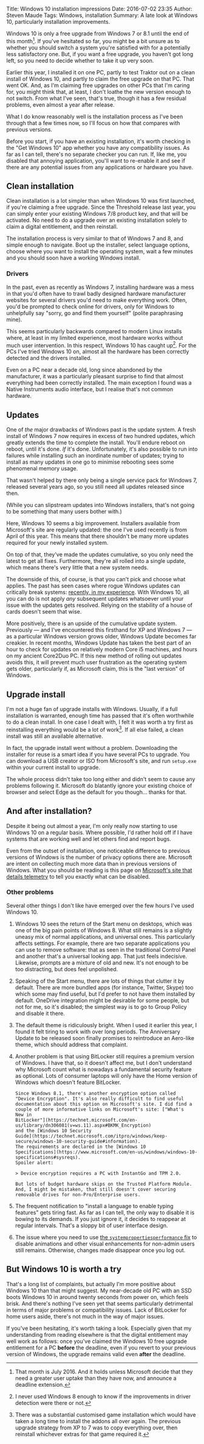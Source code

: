 Title: Windows 10 installation impressions
Date: 2016-07-02 23:35
Author: Steven Maude
Tags: Windows, installation
Summary: A late look at Windows 10, particularly installation improvements.

Windows 10 is only a free upgrade from Windows 7 or 8.1 until the end of
this month[^1]. If you've hesitated so far, you might be a bit unsure as
to whether you should switch a system you're satisfied with for a
potentially less satisfactory one. But, if you want a free upgrade, you
haven't got long left, so you need to decide whether to take it up very
soon.

Earlier this year, I installed it on one PC, partly to test Traktor out
on a clean install of Windows 10, and partly to claim the free upgrade
on that PC. That went OK. And, as I'm claiming free upgrades on other
PCs that I'm caring for, you might think that, at least, I don't loathe
the new version enough to not switch. From what I've seen, that's true,
though it has a few residual problems, even almost a year after release.

What I do know reasonably well is the installation process as I've been
through that a few times now, so I'll focus on how that compares with
previous versions.

Before you start, if you have an existing installation, it's worth
checking in the "Get Windows 10" app whether you have any compatibility
issues. As far as I can tell, there's no separate checker you can run.
If, like me, you disabled that annoying application, you'll want to
re-enable it and see if there are any potential issues from any
applications or hardware you have.

## Clean installation

Clean installation is a lot simpler than when Windows 10 was first
launched, if you're claiming a free upgrade. Since the Threshold release
last year, you can simply enter your existing Windows 7/8 product key,
and that will be activated. No need to do a upgrade over an existing
installation solely to claim a digital entitlement, and then reinstall.

The installation process is very similar to that of Windows 7 and 8, and
simple enough to navigate. Boot up the installer, select language
options, choose where you want to install the operating system, wait a
few minutes and you should soon have a working Windows install.

### Drivers

In the past, even as recently as Windows 7, installing hardware was a
mess in that you'd often have to trawl badly designed hardware
manufacturer websites for several drivers you'd need to make everything
work. Often, you'd be prompted to check online for drivers, only for
Windows to unhelpfully say "sorry, go and find them yourself"
(polite paraphrasing mine).

This seems particularly backwards compared to modern Linux installs
where, at least in my limited experience, most hardware works without
much user intervention. In this respect, Windows 10 has caught up[^2].
For the PCs I've tried Windows 10 on, almost all the hardware has been
correctly detected and the drivers installed.

Even on a PC near a decade old, long since abandoned by the
manufacturer, it was a particularly pleasant surprise to find that
almost everything had been correctly installed. The main exception I
found was a Native Instruments audio interface, but I realise that's not
common hardware.

## Updates 

One of *the* major drawbacks of Windows past is the update system. A
fresh install of Windows 7 now requires in excess of two hundred
updates, which greatly extends the time to complete the install. You'll
endure reboot on reboot, until it's done. *If* it's done. Unfortunately,
it's also possible to run into failures while installing such an
inordinate number of updates; trying to install as many updates in one
go to minimise rebooting sees some phenomenal memory usage.

That wasn't helped by there only being a single service pack for Windows
7, released several years ago, so you still need all updates released
since then.

(While you can slipstream updates into Windows installers, that's not
going to be something that many users bother with.)

Here, Windows 10 seems a big improvement. Installers available from
Microsoft's site are regularly updated: the one I've used recently is
from April of this year. This means that there shouldn't be many more
updates required for your newly installed system.

On top of that, they've made the updates cumulative, so you only need
the latest to get all fixes. Furthermore, they're all rolled into a
single update, which means there's very little that a new system needs. 

The downside of this, of course, is that you can't pick and choose what
applies. The past has seen cases where rogue Windows updates can
critically break systems: [recently, in my
experience]({filename}../2016/windows-7-secure-boot.md). With Windows
10, all you can do is not apply *any* subsequent updates whatsoever
until your issue with the updates gets resolved. Relying on the
stability of a house of cards doesn't seem that wise.
 
More positively, there is an upside of the cumulative update system.
Previously — and I've encountered this firsthand for XP and Windows 7 —
as a particular Windows version grows older, Windows Update becomes far
creakier. In recent months, Windows Update has taken the best part of an
hour to check for updates on relatively modern Core i5 machines, and
hours on my ancient Core2Duo PC. If this new method of rolling out
updates avoids this, it will prevent much user frustration as the
operating system gets older, particularly if, as Microsoft claim, this
is the "last version" of Windows.

## Upgrade install

I'm not a huge fan of upgrade installs with Windows. Usually, if a full
installation is warranted, enough time has passed that it's often
worthwhile to do a clean install. In one case I dealt with, I felt it
was worth a try first as reinstalling everything would be a lot of
work[^3]. If all else failed, a clean install was still an available
alternative.

In fact, the upgrade install went without a problem. Downloading the
installer for reuse is a smart idea if you have several PCs to upgrade.
You can download a USB creator or ISO from Microsoft's site, and run
`setup.exe` within your current install to upgrade.

The whole process didn't take too long either and didn't seem to cause
any problems following it. Microsoft do blatantly ignore your existing
choice of browser and select Edge as the default for you though...
thanks for that.

## And after installation?

Despite it being out almost a year, I'm only really now starting to use
Windows 10 on a regular basis. Where possible, I'd rather hold off if I
have systems that are working well and let others find and report bugs.

Even from the outset of installation, one noticeable difference to
previous versions of Windows is the number of privacy options there are.
Microsoft are intent on collecting much more data than in previous
versions of Windows. What you should be reading is this page on
[Microsoft's site that details
telemetry](https://technet.microsoft.com/en-us/itpro/windows/manage/configure-windows-telemetry-in-your-organization)
to tell you exactly what can be disabled.

### Other problems

Several other things I don't like have emerged over the few hours I've
used Windows 10.

1. Windows 10 sees the return of the Start menu on desktops, which was
   one of the big pain points of Windows 8. What still remains is a
   slightly uneasy mix of normal applications, and universal ones. This
   particularly affects settings. For example, there are two separate
   applications you can use to remove software: that as seen in the
   traditional Control Panel and another that's a universal looking app.
   That just feels indecisive. Likewise, prompts are a mixture of old
   and new. It's not enough to be too distracting, but does feel
   unpolished.

2. Speaking of the Start menu, there are lots of things that clutter it
   by default. There are more bundled apps (for instance, Twitter,
   Skype) too which some may find useful, but I'd prefer to not have
   them installed by default. OneDrive integration might be desirable
   for some people, but not for me, so it's disabled; the simplest way
   is to go to Group Policy and disable it there.

3. The default theme is ridiculously bright. When I used it earlier this
   year, I found it felt tiring to work with over long periods. The
   Anniversary Update to be released soon finally promises to
   reintroduce an Aero-like theme, which should address that complaint.
 
4. Another problem is that using BitLocker still requires a premium
   version of Windows. I have that, so it doesn't affect me, but I don't
   understand why Microsoft count what is nowadays a fundamental
   security feature as optional. Lots of consumer laptops will only have
   the Home version of Windows which doesn't feature BitLocker.

       Since Windows 8.1, there's another encryption option called
       "Device Encryption". It's also really difficult to find useful
       documentation about this option on Microsoft's site. I did find a
       couple of more informative links on Microsoft's site: ["What's
       New in
       BitLocker"](https://technet.microsoft.com/en-us/library/dn306081(v=ws.11).aspx#BKMK_Encryption)
       and the [Windows 10 Security
       Guide](https://technet.microsoft.com/itpro/windows/keep-secure/windows-10-security-guide#information).
       The requirements are declared in the [Windows 10
       Specifications](https://www.microsoft.com/en-us/windows/windows-10-specifications#sysreqs).
       Spoiler alert:
  
       > Device encryption requires a PC with InstantGo and TPM 2.0.

       But lots of budget hardware skips on the Trusted Platform Module.
       And, I might be mistaken, that still doesn't cover securing
       removable drives for non-Pro/Enterprise users.

5. The frequent notification to "install a language to enable typing
   features" gets tiring fast. As far as I can tell, the only way to
   disable it is bowing to its demands. If you just ignore it, it
   decides to reappear at regular intervals. That's a sloppy bit of user
   interface design.

6. The issue where you need to use [the `systempropertiesperformance`
   fix]({filename}../2014/making-aero-theme-settings-stick-in.md) to
   disable animations and other visual enhancements for non-admin users
   still remains. Otherwise, changes made disappear once you log out.

## But Windows 10 is worth a try

That's a long list of complaints, but actually I'm more positive about
Windows 10 than that might suggest. My near-decade old PC with an SSD
boots Windows 10 in around twenty seconds from power on, which feels
brisk. And there's nothing I've seen yet that seems particularly
detrimental in terms of major problems or compatibility issues. Lack of
BitLocker for home users aside, there's not much in the way of major
issues.

If you've been hesitating, it's worth taking a look. Especially given
that my understanding from reading elsewhere is that the digital
entitlement may well work as follows: once you've claimed the Windows 10
free upgrade entitlement for a PC **before** the deadline, even if you
revert to your previous version of Windows, the upgrade remains valid
even **after** the deadline.

[^1]: That month is July 2016. And it holds unless Microsoft decide that
they need a greater user uptake than they have now, and announce a
deadline extension.

[^2]: I never used Windows 8 enough to know if the improvements in
driver detection were there or not.

[^3]: There was a substantial customised game installation which would
have taken a long time to install the addons all over again. The
previous upgrade strategy from XP to 7 was to copy everything over, then
reinstall whichever extras for that game required it.
